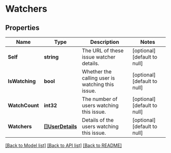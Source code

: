 # Watchers

## Properties
Name | Type | Description | Notes
------------ | ------------- | ------------- | -------------
**Self** | **string** | The URL of these issue watcher details. | [optional] [default to null]
**IsWatching** | **bool** | Whether the calling user is watching this issue. | [optional] [default to null]
**WatchCount** | **int32** | The number of users watching this issue. | [optional] [default to null]
**Watchers** | [**[]UserDetails**](UserDetails.md) | Details of the users watching this issue. | [optional] [default to null]

[[Back to Model list]](../README.md#documentation-for-models) [[Back to API list]](../README.md#documentation-for-api-endpoints) [[Back to README]](../README.md)

